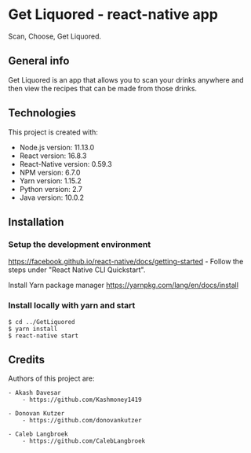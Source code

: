 # Get Liquored - react-native app

Scan, Choose, Get Liquored.

## General info

Get Liquored is an app that allows you to scan your drinks anywhere and then view the recipes that can be made from those drinks.

## Technologies

This project is created with:

* Node.js version: 11.13.0
* React version: 16.8.3
* React-Native version: 0.59.3
* NPM version: 6.7.0
* Yarn version: 1.15.2
* Python version: 2.7
* Java version: 10.0.2

## Installation
### Setup the development environment

https://facebook.github.io/react-native/docs/getting-started
    - Follow the steps under "React Native CLI Quickstart".

Install Yarn package manager https://yarnpkg.com/lang/en/docs/install

### Install locally with yarn and start 

```
$ cd ../GetLiquored
$ yarn install
$ react-native start
```

## Credits

Authors of this project are:

	- Akash Davesar
		- https://github.com/Kashmoney1419

	- Donovan Kutzer
		- https://github.com/donovankutzer

	- Caleb Langbroek
		- https://github.com/CalebLangbroek	


